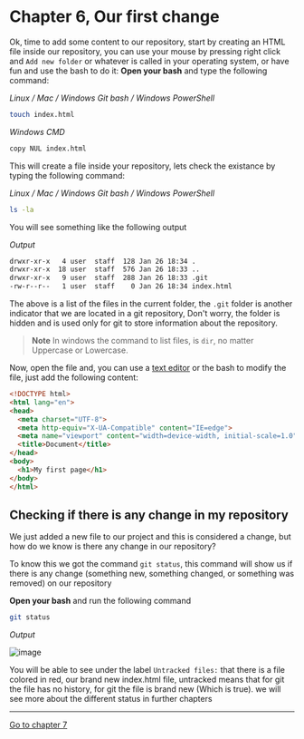 # Chapter 6, Our first change
 Ok, time to add some content to our repository, start by creating an HTML file inside our repository, you can use your mouse by pressing right click and `Add new folder` or whatever is called in your operating system, or have fun and use the bash to do it:
 **Open your bash** and type the following command:

 _Linux / Mac / Windows Git bash / Windows PowerShell_
 ```bash
 touch index.html
 ```

 _Windows CMD_
 ```bash
 copy NUL index.html
 ```

This will create a file inside your repository, lets check the existance by typing the following command:

_Linux / Mac / Windows Git bash / Windows PowerShell_
```bash
ls -la
```
 You will see something like the following output

 _Output_
```bash
drwxr-xr-x   4 user  staff  128 Jan 26 18:34 .
drwxr-xr-x  18 user  staff  576 Jan 26 18:33 ..
drwxr-xr-x   9 user  staff  288 Jan 26 18:33 .git
-rw-r--r--   1 user  staff    0 Jan 26 18:34 index.html
```

The above is a list of the files in the current folder, the `.git` folder is another indicator that we are located in a git repository, Don't worry, the folder is hidden and is used only for git to store information about the repository.

> **Note** In windows the command to list files, is `dir`, no matter Uppercase or Lowercase.

Now, open the file and, you can use a [text editor](https://www.g2.com/categories/text-editor) or the bash to modify the file, just add the following content:

```html
<!DOCTYPE html>
<html lang="en">
<head>
  <meta charset="UTF-8">
  <meta http-equiv="X-UA-Compatible" content="IE=edge">
  <meta name="viewport" content="width=device-width, initial-scale=1.0">
  <title>Document</title>
</head>
<body>
  <h1>My first page</h1>
</body>
</html>
```

## Checking if there is any change in my repository

We just added a new file to our project and this is considered a change, but how do we know is there any change in our repository? 

To know this we got the command `git status`, this command will show us if there is any change (something new, something changed, or something was removed) on our repository

**Open your bash** and run the following command
```bash
git status
```
_Output_

![image](https://user-images.githubusercontent.com/68975668/214976154-7e6e3aac-1b53-4011-9445-37d6e994ebf7.png)

You will be able to see under the label `Untracked files:` that there is a file colored in red, our brand new index.html file, untracked means that for git the file has no history, for git the file is brand new (Which is true). we will see more about the different status in further chapters

---
[Go to chapter 7](https://github.com/alejandro-devop/git-github-notes/blob/main/7-chapter/notes.md)